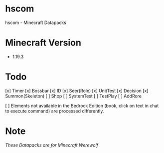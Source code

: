 # hscom

hscom - Minecraft Datapacks

# Minecraft Version

* 1.19.3

# Todo
[x] Timer
[x] Bossbar
[x] ID
[x] Seer(Role)
[x] UnitTest
[x] Decision
[x] Summon(Skeleton)
[ ] Shop
[ ] SystemTest
[ ] TestPlay
[ ] AddRore

[ ] Elements not available in the Bedrock Edition (book, click on text in chat to execute command) are processed differently.

# Note

*These Datapacks are for Minecraft Werewolf*